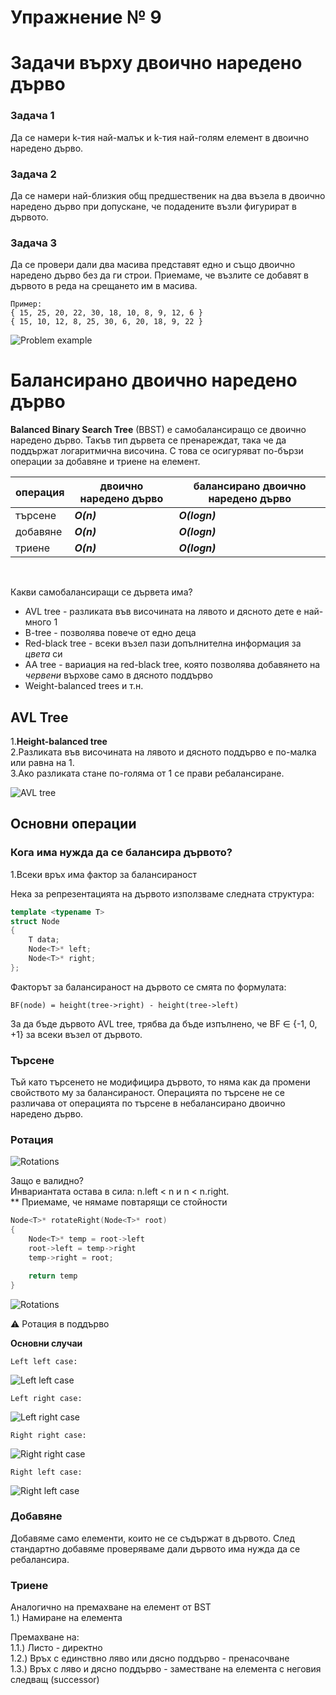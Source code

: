 # Упражнение № 9
# Задачи върху двоично наредено дърво

### **Задача 1**
Да се намери k-тия най-малък и k-тия най-голям елемент в двоично наредено дърво.

### **Задача 2**
Да се намери най-близкия общ предшественик на два възела в двоично наредено дърво при допускане, че подадените възли фигурират в дървото.

### **Задача 3**
Да се провери дали два масива представят едно и също двоично наредено дърво без да ги строи.
Приемаме, че възлите се добавят в дървото в реда на срещането им в масива.

    Пример:
    { 15, 25, 20, 22, 30, 18, 10, 8, 9, 12, 6 }
    { 15, 10, 12, 8, 25, 30, 6, 20, 18, 9, 22 }

![Problem example](../media/sem09/sem09-same-bst-example.png)

# Балансирано двоично наредено дърво

**Balanced Binary Search Tree** (BBST) е самобалансиращо се двоично наредено дърво. Такъв тип дървета се пренареждат, така че да поддържат логаритмична височина. С това се осигуряват по-бързи операции за добавяне и триене на елемент.

| операция | двоично наредено дърво | балансирано двоично наредено дърво |
| --- | --- | --- |
| търсене |  ***O(n)*** | ***O(logn)*** |
| добавяне |  ***O(n)*** | ***O(logn)*** |
| триене | ***O(n)*** | ***O(logn)*** |

<br />

Какви самобалансиращи се дървета има?
- AVL tree - разликата във височината на лявото и дясното дете е най-много 1
- B-tree - позволява повече от едно деца
- Red-black tree - всеки възел пази допълнителна информация за *цвета* си
- AA tree - вариация на red-black tree, която позволява добавянето на *червени* върхове само в дясното поддърво
- Weight-balanced trees 
и т.н.

## AVL Tree

1.**Height-balanced tree** <br />
2.Разликата във височината на лявото и дясното поддърво е по-малка или равна на 1. <br />
3.Ако разликата стане по-голяма от 1 се прави ребалансиране.

![AVL tree](../media/sem09/sem09-avl-tree.png)

## Основни операции

### **Кога има нужда да се балансира дървото?** <br />
1.Всеки връх има фактор за балансираност <br />

Нека за репрезентацията на дървото използваме следната структура:
```cpp
template <typename T>
struct Node
{
    T data;
    Node<T>* left;
    Node<T>* right;
};
```

Факторът за балансираност на дървото се смята по формулата: <br />

    BF(node) = height(tree->right) - height(tree->left)

За да бъде дървото AVL tree, трябва да бъде изпълнено, че BF ∈ {-1, 0, +1} за всеки възел от дървото.

### **Търсене**
Тъй като търсенето не модифицира дървото, то няма как да промени свойството му за балансираност.
Операцията по търсене не се различава от операцията по търсене в небалансирано двоично наредено дърво.

### **Ротация**

![Rotations](../media/sem09/sem09-rotation.png)

Защо е валидно? <br />
Инвариантата остава в сила: n.left < n и n < n.right. <br />
** Приемаме, че нямаме повтарящи се стойности

```cpp
Node<T>* rotateRight(Node<T>* root)
{
    Node<T>* temp = root->left
    root->left = temp->right
    temp->right = root;

    return temp
}
```

![Rotations](../media/sem09/sem09-right-rotation.png)

⚠️ Ротация в поддърво

<b>Основни случаи</b>

    Left left case:

![Left left case](../media/sem09/sem09-left-left-case.png)

    Left right case:

![Left right case](../media/sem09/sem09-left-right-case.png)

    Right right case:

![Right right case](../media/sem09/sem09-right-right-case.png)

    Right left case:

![Right left case](../media/sem09/sem09-right-left-case.png)

### **Добавяне**

Добавяме само елементи, които не се съдържат в дървото.
След стандартно добавяме проверяваме дали дървото има нужда да се ребалансира.

### **Триене**

Аналогично на премахване на елемент от BST <br />
1.) Намиране на елемента <br />

Премахване на: <br />
1.1.) Листо - директно <br />
1.2.) Връх с единствно ляво или дясно поддърво - пренасочване <br />
1.3.) Връх с ляво и дясно поддърво - заместване на елемента с неговия следващ (successor) <br />
